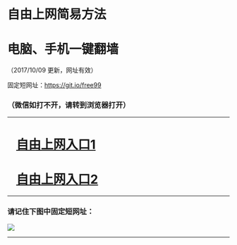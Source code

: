 ﻿# 自由上网简易方法

# 电脑、手机一键翻墙

（2017/10/09 更新，网址有效）

固定短网址：https://git.io/free99

### （微信如打不开，请转到浏览器打开）


***





# &nbsp;&nbsp; <a href="http://ft2912719197.fwq-tz-1001.info/fwqtz01.html?t=100900118060 " target="_blank">自由上网入口1</a>
# &nbsp;&nbsp; <a href="http://ft76097220.fwq-tz-1002.info/fwqtz02.html?t=100900122470 " target="_blank">自由上网入口2</a>
***

### 请记住下图中固定短网址：

<img src="https://s3-us-west-2.amazonaws.com/fwq-1001/yjfq-20170905okok.png" /> 


***

